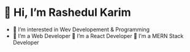 # 👋 Hi, I’m Rashedul Karim
- 👀 I’m interested in Wev Developement & Programming
- 🌱 I’m a Web Developer
 🌱 I’m a React Developer
 🌱 I’m a MERN Stack Developer

<!---
rkrana78/rkrana78 is a ✨ special ✨ repository because its `README.md` (this file) appears on your GitHub profile.
You can click the Preview link to take a look at your changes.
--->
